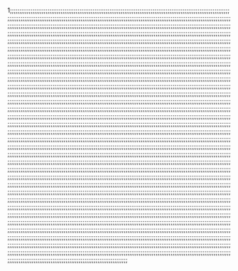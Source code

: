 1;;;;;;;;;;;;;;;;;;;;;;;;;;;;;;;;;;;;;;;;;;;;;;;;;;;;;;;;;;;;;;;;;;;;;;;;;;;;;;;;;;;;;;;;;;;;;;;;;;;;;;;;;;;;;;;;;;;;;;;;;;;;;;;;;;;;;;;;;;;;;;;;;;;;;;;;;;;;;;;;;;;;;;;;;;;;;;;;;;;;;;;;;;;;;;;;;;;;;;;;;;;;;;;;;;;;;;;;;;;;;;;;;;;;;;;;;;;;;;;;;;;;;;;;;;;;;;;;;;;;;;;;;;;;;;;;;;;;;;;;;;;;;;;;;;;;;;;;;;;;;;;;;;;;;;;;;;;;;;;;;;;;;;;;;;;;;;;;;;;;;;;;;;;;;;;;;;;;;;;;;;;;;;;;;;;;;;;;;;;;;;;;;;;;;;;;;;;;;;;;;;;;;;;;;;;;;;;;;;;;;;;;;;;;;;;;;;;;;;;;;;;;;;;;;;;;;;;;;;;;;;;;;;;;;;;;;;;;;;;;;;;;;;;;;;;;;;;;;;;;;;;;;;;;;;;;;;;;;;;;;;;;;;;;;;;;;;;;;;;;;;;;;;;;;;;;;;;;;;;;;;;;;;;;;;;;;;;;;;;;;;;;;;;;;;;;;;;;;;;;;;;;;;;;;;;;;;;;;;;;;;;;;;;;;;;;;;;;;;;;;;;;;;;;;;;;;;;;;;;;;;;;;;;;;;;;;;;;;;;;;;;;;;;;;;;;;;;;;;;;;;;;;;;;;;;;;;;;;;;;;;;;;;;;;;;;;;;;;;;;;;;;;;;;;;;;;;;;;;;;;;;;;;;;;;;;;;;;;;;;;;;;;;;;;;;;;;;;;;;;;;;;;;;;;;;;;;;;;;;;;;;;;;;;;;;;;;;;;;;;;;;;;;;;;;;;;;;;;;;;;;;;;;;;;;;;;;;;;;;;;;;;;;;;;;;;;;;;;;;;;;;;;;;;;;;;;;;;;;;;;;;;;;;;;;;;;;;;;;;;;;;;;;;;;;;;;;;;;;;;;;;;;;;;;;;;;;;;;;;;;;;;;;;;;;;;;;;;;;;;;;;;;;;;;;;;;;;;;;;;;;;;;;;;;;;;;;;;;;;;;;;;;;;;;;;;;;;;;;;;;;;;;;;;;;;;;;;;;;;;;;;;;;;;;;;;;;;;;;;;;;;;;;;;;;;;;;;;;;;;;;;;;;;;;;;;;;;;;;;;;;;;;;;;;;;;;;;;;;;;;;;;;;;;;;;;;;;;;;;;;;;;;;;;;;;;;;;;;;;;;;;;;;;;;;;;;;;;;;;;;;;;;;;;;;;;;;;;;;;;;;;;;;;;;;;;;;;;;;;;;;;;;;;;;;;;;;;;;;;;;;;;;;;;;;;;;;;;;;;;;;;;;;;;;;;;;;;;;;;;;;;;;;;;;;;;;;;;;;;;;;;;;;;;;;;;;;;;;;;;;;;;;;;;;;;;;;;;;;;;;;;;;;;;;;;;;;;;;;;;;;;;;;;;;;;;;;;;;;;;;;;;;;;;;;;;;;;;;;;;;;;;;;;;;;;;;;;;;;;;;;;;;;;;;;;;;;;;;;;;;;;;;;;;;;;;;;;;;;;;;;;;;;;;;;;;;;;;;;;;;;;;;;;;;;;;;;;;;;;;;;;;;;;;;;;;;;;;;;;;;;;;;;;;;;;;;;;;;;;;;;;;;;;;;;;;;;;;;;;;;;;;;;;;;;;;;;;;;;;;;;;;;;;;;;;;;;;;;;;;;;;;;;;;;;;;;;;;;;;;;;;;;;;;;;;;;;;;;;;;;;;;;;;;;;;;;;;;;;;;;;;;;;;;;;;;;;;;;;;;;;;;;;;;;;;;;;;;;;;;;;;;;;;;;;;;;;;;;;;;;;;;;;;;;;;;;;;;;;;;;;;;;;;;;;;;;;;;;;;;;;;;;;;;;;;;;;;;;;;;;;;;;;;;;;;;;;;;;;;;;;;;;;;;;;;;;;;;;;;;;;;;;;;;;;;;;;;;;;;;;;;;;;;;;;;;;;;;;;;;;;;;;;;;;;;;;;;;;;;;;;;;;;;;;;;;;;;;;;;;;;;;;;;;;;;;;;;;;;;;;;;;;;;;;;;;;;;;;;;;;;;;;;;;;;;;;;;;;;;;;;;;;;;;;;;;;;;;;;;;;;;;;;;;;;;;;;;;;;;;;;;;;;;;;;;;;;;;;;;;;;;;;;;;;;;;;;;;;;;;;;;;;;;;;;;;;;;;;;;;;;;;;;;;;;;;;;;;;;;;;;;;;;;;;;;;;;;;;;;;;;;;;;;;;;;;;;;;;;;;;;;;;;;;;;;;;;;;;;;;;;;;;;;;;;;;;;;;;;;;;;;;;;;;;;;;;;;;;;;;;;;;;;;;;;;;;;;;;;;;;;;;;;;;;;;;;;;;;;;;;;;;;;;;;;;;;;;;;;;;;;;;;;;;;;;;;;;;;;;;;;;;;;;;;;;;;;;;;;;;;;;;;;;;;;;;;;;;;;;;;;;;;;;;;;;;;;;;;;;;;;;;;;;;;;;;;;;;;;;;;;;;;;;;;;;;;;;;;;;;;;;;;;;;;;;;;;;;;;;;;;;;;;;;;;;;;;;;;;;;;;;;;;;;;;;;;;;;;;;;;;;;;;;;;;;;;;;;;;;;;;;;;;;;;;;;;;;;;;;;;;;;;;;;;;;;;;;;;;;;;;;;;;;;;;;;;;;;;;;;;;;;;;;;;;;;;;;;;;;;;;;;;;;;;;;;;;;;;;;;;;;;;;;;;;;;;;;;;;;;;;;;;;;;;;;;;;;;;;;;;;;;;;;;;;;;;;;;;;;;;;;;;;;;;;;;;;;;;;;;;;;;;;;;;;;;;;;;;;;;;;;;;;;;;;;;;;;;;;;;;;;;;;;;;;;;;;;;;;;;;;;;;;;;;;;;;;;;;;;;;;;;;;;;;;;;;;;;;;;;;;;;;;;;;;;;;;;;;;;;;;;;;;;;;;;;;;;;;;;;;;;;;;;;;;;;;;;;;;;;;;;;;;;;;;;;;;;;;;;;;;;;;;;;;;;;;;;;;;;;;;;;;;;;;;;;;;;;;;;;;;;;;;;;;;;;;;;;;;;;;;;;;;;;;;;;;;;;;;;;;;;;;;;;;;;;;;;;;;;;;;;;;;;;;;;;;;;;;;;;;;;;;;;;;;;;;;;;;;;;;;;;;;;;;;;;;;;;;;;;;;;;;;;;;;;;;;;;;;;;;;;;;;;;;;;;;;;;;;;;;;;;;;;;;;;;;;;;;;;;;;;;;;;;;;;;;;;;;;;;;;;;;;;;;;;;;;;;;;;;;;;;;;;;;;;;;;;;;;;;;;;;;;;;;;;;;;;;;;;;;;;;;;;;;;;;;;;;;;;;;;;;;;;;;;;;;;;;;;;;;;;;;;;;;;;;;;;;;;;;;;;;;;;;;;;;;;;;;;;;;;;;;;;;;;;;;;;;;;;;;;;;;;;;;;;;;;;;;;;;;;;;;;;;;;;;;;;;;;;;;;;;;;;;;;;;;;;;;;;;;;;;;;;;;;;;;;;;;;;;;;;;;;;;;;;;;;;;;;;;;;;;;;;;;;;;;;;;;;;;;;;;;;;;;;;;;;;;;;;;;;;;;;;;;;;;;;;;;;;;;;;;;;;;;;;;;;;;;;;;;;;;;;;;;;;;;;;;;;;;;;;;;;;;;;;;;;;;;;;;;;;;;;;;;;;;;;;;;;;;;;;;;;;;;;;;;;;;;;;;;;;;;;;;;;;;;;;;;;;;;;;;;;;;;;;;;;;;;;;;;;;;;;;;;;;;;;;;;;;;;;;;;;;;;;;;;;;;;;;;;;;;;;;;;;;;;;;;;;;;;;;;;;;;;;;;;;;;;;;;;;;;;;;;;;;;;;;;;;;;;;;;;;;;;;;;;;;;;;;;;;;;;;;;;;;;;;;;;;;;;;;;;;;;;;;;;;;;;;;;;;;;;;;;;;;;;;;;;;;;;;;;;;;;;;;;;;;;;;;;;;;;;;;;;;;;;;;;;;;;;;;;;;;;;;;;;;;;;;;;;;;;;;;;;;;;;;;;;;;;;;;;;;;;;;;;;;;;;;;;;;;;;;;;;;;;;;;;;;;;;;;;;;;;;;;;;;;;;;;;;;;;;;;;;;;;;;;;;;;;;;;;;;;;;;;;;;;;;;;;;;;;;;;;;;;;;;;;;;;;;;;;;;;;;;;;;;;;;;;;;;;;;;;;;;;;;;;;;;;;;;;;;;;;;;;;;;;;;;;;;;;;;;;;;
